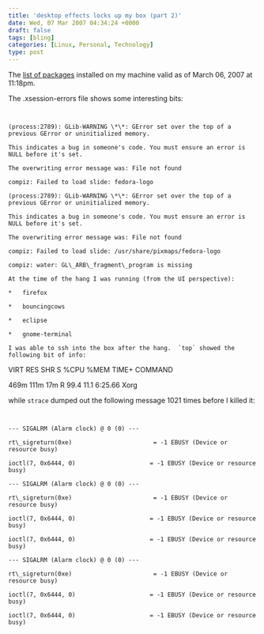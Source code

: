 ```yaml
---
title: 'desktop effects locks up my box (part 2)'
date: Wed, 07 Mar 2007 04:34:24 +0000
draft: false
tags: [bling]
categories: [Linux, Personal, Technology]
type: post
---
```


The [list of packages](http://zeusville.wordpress.com/packages-20070306/) installed on my machine valid as of March 06, 2007 at 11:18pm.

The .xsession-errors file shows some interesting bits:

```


(process:2789): GLib-WARNING \*\*: GError set over the top of a previous GError or uninitialized memory.

This indicates a bug in someone's code. You must ensure an error is NULL before it's set.

The overwriting error message was: File not found

compiz: Failed to load slide: fedora-logo

(process:2789): GLib-WARNING \*\*: GError set over the top of a previous GError or uninitialized memory.

This indicates a bug in someone's code. You must ensure an error is NULL before it's set.

The overwriting error message was: File not found

compiz: Failed to load slide: /usr/share/pixmaps/fedora-logo

compiz: water: GL\_ARB\_fragment\_program is missing

At the time of the hang I was running (from the UI perspective):

*   firefox

*   bouncingcows

*   eclipse

*   gnome-terminal

I was able to ssh into the box after the hang.  `top` showed the following bit of info:

```


VIRT  RES  SHR S %CPU %MEM    TIME+  COMMAND

469m  111m 17m R 99.4 11.1   6:25.66 Xorg

while `strace` dumped out the following message 1021 times before I killed it:

```


--- SIGALRM (Alarm clock) @ 0 (0) ---

rt\_sigreturn(0xe)                       = -1 EBUSY (Device or resource busy)

ioctl(7, 0x6444, 0)                     = -1 EBUSY (Device or resource busy)

--- SIGALRM (Alarm clock) @ 0 (0) ---

rt\_sigreturn(0xe)                       = -1 EBUSY (Device or resource busy)

ioctl(7, 0x6444, 0)                     = -1 EBUSY (Device or resource busy)

ioctl(7, 0x6444, 0)                     = -1 EBUSY (Device or resource busy)

--- SIGALRM (Alarm clock) @ 0 (0) ---

rt\_sigreturn(0xe)                       = -1 EBUSY (Device or resource busy)

ioctl(7, 0x6444, 0)                     = -1 EBUSY (Device or resource busy)

ioctl(7, 0x6444, 0)                     = -1 EBUSY (Device or resource busy)


```
```
```